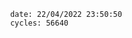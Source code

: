 

                date: 22/04/2022 23:50:50
                cycles: 56640

                         